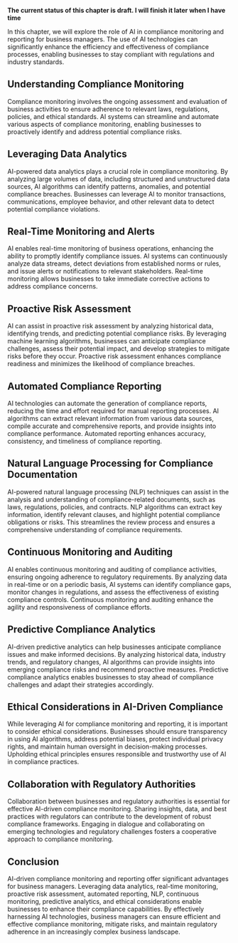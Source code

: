 **The current status of this chapter is draft. I will finish it later when I have time**

In this chapter, we will explore the role of AI in compliance monitoring and reporting for business managers. The use of AI technologies can significantly enhance the efficiency and effectiveness of compliance processes, enabling businesses to stay compliant with regulations and industry standards.

Understanding Compliance Monitoring
-----------------------------------

Compliance monitoring involves the ongoing assessment and evaluation of business activities to ensure adherence to relevant laws, regulations, policies, and ethical standards. AI systems can streamline and automate various aspects of compliance monitoring, enabling businesses to proactively identify and address potential compliance risks.

Leveraging Data Analytics
-------------------------

AI-powered data analytics plays a crucial role in compliance monitoring. By analyzing large volumes of data, including structured and unstructured data sources, AI algorithms can identify patterns, anomalies, and potential compliance breaches. Businesses can leverage AI to monitor transactions, communications, employee behavior, and other relevant data to detect potential compliance violations.

Real-Time Monitoring and Alerts
-------------------------------

AI enables real-time monitoring of business operations, enhancing the ability to promptly identify compliance issues. AI systems can continuously analyze data streams, detect deviations from established norms or rules, and issue alerts or notifications to relevant stakeholders. Real-time monitoring allows businesses to take immediate corrective actions to address compliance concerns.

Proactive Risk Assessment
-------------------------

AI can assist in proactive risk assessment by analyzing historical data, identifying trends, and predicting potential compliance risks. By leveraging machine learning algorithms, businesses can anticipate compliance challenges, assess their potential impact, and develop strategies to mitigate risks before they occur. Proactive risk assessment enhances compliance readiness and minimizes the likelihood of compliance breaches.

Automated Compliance Reporting
------------------------------

AI technologies can automate the generation of compliance reports, reducing the time and effort required for manual reporting processes. AI algorithms can extract relevant information from various data sources, compile accurate and comprehensive reports, and provide insights into compliance performance. Automated reporting enhances accuracy, consistency, and timeliness of compliance reporting.

Natural Language Processing for Compliance Documentation
--------------------------------------------------------

AI-powered natural language processing (NLP) techniques can assist in the analysis and understanding of compliance-related documents, such as laws, regulations, policies, and contracts. NLP algorithms can extract key information, identify relevant clauses, and highlight potential compliance obligations or risks. This streamlines the review process and ensures a comprehensive understanding of compliance requirements.

Continuous Monitoring and Auditing
----------------------------------

AI enables continuous monitoring and auditing of compliance activities, ensuring ongoing adherence to regulatory requirements. By analyzing data in real-time or on a periodic basis, AI systems can identify compliance gaps, monitor changes in regulations, and assess the effectiveness of existing compliance controls. Continuous monitoring and auditing enhance the agility and responsiveness of compliance efforts.

Predictive Compliance Analytics
-------------------------------

AI-driven predictive analytics can help businesses anticipate compliance issues and make informed decisions. By analyzing historical data, industry trends, and regulatory changes, AI algorithms can provide insights into emerging compliance risks and recommend proactive measures. Predictive compliance analytics enables businesses to stay ahead of compliance challenges and adapt their strategies accordingly.

Ethical Considerations in AI-Driven Compliance
----------------------------------------------

While leveraging AI for compliance monitoring and reporting, it is important to consider ethical considerations. Businesses should ensure transparency in using AI algorithms, address potential biases, protect individual privacy rights, and maintain human oversight in decision-making processes. Upholding ethical principles ensures responsible and trustworthy use of AI in compliance practices.

Collaboration with Regulatory Authorities
-----------------------------------------

Collaboration between businesses and regulatory authorities is essential for effective AI-driven compliance monitoring. Sharing insights, data, and best practices with regulators can contribute to the development of robust compliance frameworks. Engaging in dialogue and collaborating on emerging technologies and regulatory challenges fosters a cooperative approach to compliance monitoring.

Conclusion
----------

AI-driven compliance monitoring and reporting offer significant advantages for business managers. Leveraging data analytics, real-time monitoring, proactive risk assessment, automated reporting, NLP, continuous monitoring, predictive analytics, and ethical considerations enable businesses to enhance their compliance capabilities. By effectively harnessing AI technologies, business managers can ensure efficient and effective compliance monitoring, mitigate risks, and maintain regulatory adherence in an increasingly complex business landscape.
